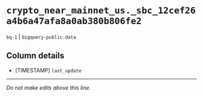# `crypto_near_mainnet_us._sbc_12cef26a4b6a47afa8a0ab380b806fe2`
`bq-1` | `bigquery-public-data`

## Column details
* [TIMESTAMP] `last_update`

-------------------------------------------------------------------------------
*Do not make edits above this line.*
